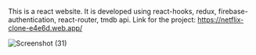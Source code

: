 This is a react website. It is developed using react-hooks, redux, firebase-authentication, react-router, tmdb api. 
Link for the project: https://netflix-clone-e4e6d.web.app/



![Screenshot (31)](https://user-images.githubusercontent.com/72614127/109413642-781b1300-79d4-11eb-8900-613725e29f83.png)
